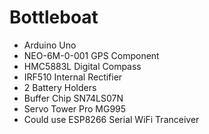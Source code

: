 Bottleboat
==========

- Arduino Uno
- NEO-6M-0-001 GPS Component
- HMC5883L Digital Compass
- IRF510 Internal Rectifier
- 2 Battery Holders
- Buffer Chip SN74LS07N
- Servo Tower Pro MG995
- Could use ESP8266 Serial WiFi Tranceiver
